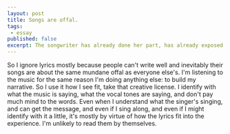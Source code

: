 ```yaml
---
layout: post
title: Songs are offal.
tags:
 - essay
published: false
excerpt: The songwriter has already done her part, has already exposed her emotion or philosophy or spirit. If I ignore the words, she won't ever know. It's not what it's about for her. I don't specifically factor into her goal.
---
```

<!-- The songwriter has already done her part, has already exposed her emotion or philosophy or spirit. If I ignore the words, she won't ever know. It's not what it's about for her. I don't specifically factor into her goal. -->

So I ignore lyrics mostly because people can't write well and inevitably their songs are about the same mundane offal as everyone else's. I'm listening to the music for the same reason I'm doing anything else: to build my narrative. So I use it how I see fit, take that creative license. I identify with what the music is saying, what the vocal tones are saying, and don't pay much mind to the words. Even when I understand what the singer's singing, and can get the message, and even if I sing along, and even if I might identify with it a little, it's mostly by virtue of how the lyrics fit into the experience. I'm unlikely to read them by themselves.
